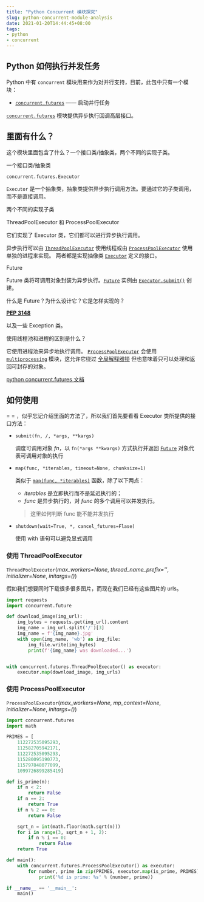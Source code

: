 ```yaml
---
title: "Python Concurrent 模块探究"
slug: python-concurrent-module-analysis
date: 2021-01-20T14:44:45+08:00
tags: 
- python
- concurrent
---
```


## Python 如何执行并发任务

Python 中有 `concurrent` 模块用来作为对并行支持，目前，此包中只有一个模块：

- [`concurrent.futures`](https://docs.python.org/zh-cn/3/library/concurrent.futures.html#module-concurrent.futures) —— 启动并行任务

[`concurrent.futures`](https://docs.python.org/zh-cn/3/library/concurrent.futures.html#module-concurrent.futures) 模块提供异步执行回调高层接口。

## 里面有什么？

这个模块里面包含了什么？一个接口类/抽象类，两个不同的实现子类。

一个接口类/抽象类

`concurrent.futures.Executor`

`Executor` 是一个抽象类，抽象类提供异步执行调用方法。要通过它的子类调用，而不是直接调用。

两个不同的实现子类

ThreadPoolExecutor 和 ProcessPoolExecutor

它们实现了 Executor 类，它们都可以进行异步执行调用。

异步执行可以由 [`ThreadPoolExecutor`](https://docs.python.org/zh-cn/3/library/concurrent.futures.html#concurrent.futures.ThreadPoolExecutor) 使用线程或由 [`ProcessPoolExecutor`](https://docs.python.org/zh-cn/3/library/concurrent.futures.html#concurrent.futures.ProcessPoolExecutor) 使用单独的进程来实现。 两者都是实现抽像类 [`Executor`](https://docs.python.org/zh-cn/3/library/concurrent.futures.html#concurrent.futures.Executor) 定义的接口。

Future

Future 类将可调用对象封装为异步执行。[`Future`](https://docs.python.org/zh-cn/3/library/concurrent.futures.html#concurrent.futures.Future) 实例由 [`Executor.submit()`](https://docs.python.org/zh-cn/3/library/concurrent.futures.html#concurrent.futures.Executor.submit) 创建。

什么是 Future？为什么设计它？它是怎样实现的？

[**PEP 3148**](https://www.python.org/dev/peps/pep-3148)

以及一些 Exception 类。

使用线程池和进程的区别是什么？

它使用进程池来异步地执行调用。 [`ProcessPoolExecutor`](https://docs.python.org/zh-cn/3/library/concurrent.futures.html#concurrent.futures.ProcessPoolExecutor) 会使用 [`multiprocessing`](https://docs.python.org/zh-cn/3/library/multiprocessing.html#module-multiprocessing) 模块，这允许它绕过 [全局解释器锁](https://docs.python.org/zh-cn/3/glossary.html#term-global-interpreter-lock) 但也意味着只可以处理和返回可封存的对象。

[python concurrent.futures 文档](https://docs.python.org/zh-cn/3/library/concurrent.futures.html#module-concurrent.futures)

## 如何使用

= = ，似乎忘记介绍里面的方法了，所以我们首先要看看 Executor 类所提供的接口方法：

- `submit(fn, /, *args, **kargs)` 

  调度可调用对象 *fn*，以 `fn(*args **kwargs)` 方式执行并返回 [`Future`](https://docs.python.org/zh-cn/3/library/concurrent.futures.html#concurrent.futures.Future) 对象代表可调用对象的执行

- `map(func, *iterables, timeout=None, chunksize=1)`

  类似于 [`map(func, *iterables)`](https://docs.python.org/zh-cn/3/library/functions.html#map) 函数，除了以下两点：

  - *iterables* 是立即执行而不是延迟执行的；
  - *func* 是异步执行的，对 *func* 的多个调用可以并发执行。

  > 这里如何判断 func 能不能并发执行

- `shutdown(wait=True, *, cancel_futures=Flase)`

  使用 with 语句可以避免显式调用

### 使用 ThreadPoolExecutor

`ThreadPoolExecutor`(*max_workers=None*, *thread_name_prefix=''*, *initializer=None*, *initargs=()*)

假如我们想要同时下载很多很多图片，而现在我们已经有这些图片的 urls。

~~~python
import requests
import concurrent.future

def download_image(img_url):
    img_bytes = requests.get(img_url).content
    img_name = img_url.split('/')[3]
    img_name = f'{img_name}.jpg'
    with open(img_name, 'wb') as img_file:
        img_file.write(img_bytes)
        print(f'{img_name} was downloaded...')


with concurrent.futures.ThreadPoolExecutor() as executor:
    executor.map(download_image, img_urls)
~~~

### 使用 ProcessPoolExecutor

`ProcessPoolExecutor`(*max_workers=None*, *mp_context=None*, *initializer=None*, *initargs=()*)

~~~python
import concurrent.futures
import math

PRIMES = [
    112272535095293,
    112582705942171,
    112272535095293,
    115280095190773,
    115797848077099,
    1099726899285419]

def is_prime(n):
    if n < 2:
        return False
    if n == 2:
        return True
    if n % 2 == 0:
        return False

    sqrt_n = int(math.floor(math.sqrt(n)))
    for i in range(3, sqrt_n + 1, 2):
        if n % i == 0:
            return False
    return True

def main():
    with concurrent.futures.ProcessPoolExecutor() as executor:
        for number, prime in zip(PRIMES, executor.map(is_prime, PRIMES)):
            print('%d is prime: %s' % (number, prime))

if __name__ == '__main__':
    main()
~~~

